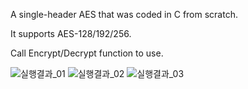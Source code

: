 A single-header AES that was coded in C from scratch.


It supports AES-128/192/256.


Call Encrypt/Decrypt function to use.

![실행결과_01](https://github.com/dslee2022/AES-C/assets/112755309/6f1dfade-6861-4a9c-87c2-9d1f57d104c8)
![실행결과_02](https://github.com/dslee2022/AES-C/assets/112755309/f631fe9a-f860-4b13-92dc-fe04ed6f9827)
![실행결과_03](https://github.com/dslee2022/AES-C/assets/112755309/c26636d9-b037-404d-9f88-ac50d8e6e1fd)
